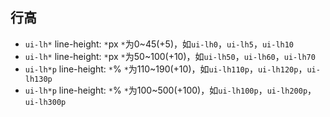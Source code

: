 ## 行高

- `ui-lh*` line-height: `*`px  `*`为0~45(+5)，如`ui-lh0`，`ui-lh5`，`ui-lh10`
- `ui-lh*` line-height: `*`px  `*`为50~100(+10)，如`ui-lh50`，`ui-lh60`，`ui-lh70`
- `ui-lh*p` line-height: `*`%  `*`为110~190(+10)，如`ui-lh110p`，`ui-lh120p`，`ui-lh130p`
- `ui-lh*p` line-height: `*`%  `*`为100~500(+100)，如`ui-lh100p`，`ui-lh200p`，`ui-lh300p`
